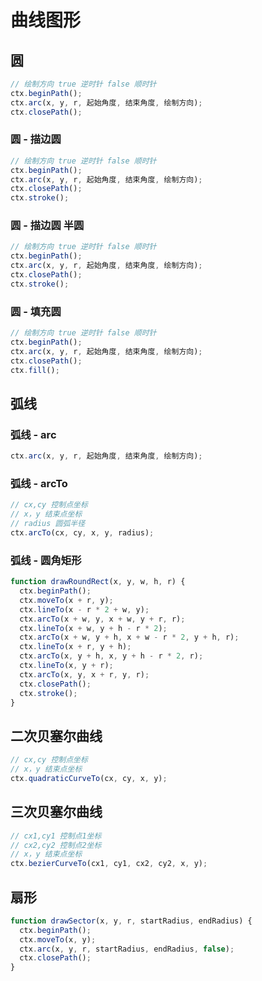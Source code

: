 # 曲线图形

## 圆

```js
// 绘制方向 true 逆时针 false 顺时针
ctx.beginPath();
ctx.arc(x, y, r, 起始角度, 结束角度, 绘制方向);
ctx.closePath();
```

### 圆 - 描边圆

```js
// 绘制方向 true 逆时针 false 顺时针
ctx.beginPath();
ctx.arc(x, y, r, 起始角度, 结束角度, 绘制方向);
ctx.closePath();
ctx.stroke();
```

### 圆 - 描边圆 半圆

```js
// 绘制方向 true 逆时针 false 顺时针
ctx.beginPath();
ctx.arc(x, y, r, 起始角度, 结束角度, 绘制方向);
ctx.closePath();
ctx.stroke();
```

### 圆 - 填充圆

```js
// 绘制方向 true 逆时针 false 顺时针
ctx.beginPath();
ctx.arc(x, y, r, 起始角度, 结束角度, 绘制方向);
ctx.closePath();
ctx.fill();
```

## 弧线

### 弧线 - arc

```js
ctx.arc(x, y, r, 起始角度, 结束角度, 绘制方向);
```

### 弧线 - arcTo

```js
// cx,cy 控制点坐标
// x，y 结束点坐标
// radius 圆弧半径
ctx.arcTo(cx, cy, x, y, radius);
```

### 弧线 - 圆角矩形

```js
function drawRoundRect(x, y, w, h, r) {
  ctx.beginPath();
  ctx.moveTo(x + r, y);
  ctx.lineTo(x - r * 2 + w, y);
  ctx.arcTo(x + w, y, x + w, y + r, r);
  ctx.lineTo(x + w, y + h - r * 2);
  ctx.arcTo(x + w, y + h, x + w - r * 2, y + h, r);
  ctx.lineTo(x + r, y + h);
  ctx.arcTo(x, y + h, x, y + h - r * 2, r);
  ctx.lineTo(x, y + r);
  ctx.arcTo(x, y, x + r, y, r);
  ctx.closePath();
  ctx.stroke();
}
```

## 二次贝塞尔曲线

```js
// cx,cy 控制点坐标
// x，y 结束点坐标
ctx.quadraticCurveTo(cx, cy, x, y);
```

## 三次贝塞尔曲线

```js
// cx1,cy1 控制点1坐标
// cx2,cy2 控制点2坐标
// x，y 结束点坐标
ctx.bezierCurveTo(cx1, cy1, cx2, cy2, x, y);
```

## 扇形

```js
function drawSector(x, y, r, startRadius, endRadius) {
  ctx.beginPath();
  ctx.moveTo(x, y);
  ctx.arc(x, y, r, startRadius, endRadius, false);
  ctx.closePath();
}
```
